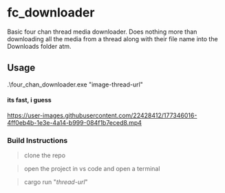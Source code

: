 # fc_downloader
Basic four chan thread media downloader. Does nothing more than downloading all the media from a thread along with their file name into the Downloads folder atm.


## Usage 
.\four_chan_downloader.exe "image-thread-url"

#### its fast, i guess

https://user-images.githubusercontent.com/22428412/177346016-4ff0eb4b-1e3e-4a14-b999-084f1b7eced8.mp4


### Build Instructions
>clone the repo 

>open the project in vs code and open a terminal

>cargo run "*thread-url*"
